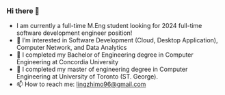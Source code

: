 ### Hi there 👋
- I am currently a full-time M.Eng student looking for 2024 full-time software development engineer position!
- 👀 I’m interested in Software Development (Cloud, Desktop Application), Computer Network, and Data Analytics
- 🌱 I completed my Bachelor of Engineering degree in Computer Engineering at Concordia University
- 🌱 I completed my master of engineering degree in Computer Engineering at University of Toronto (ST. George).
- 📫 How to reach me: lingzhimo96@gmail.com
<!--
-->
